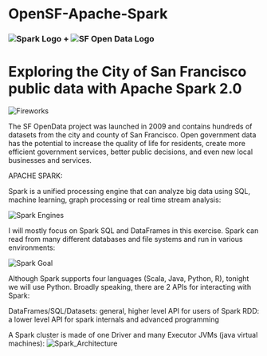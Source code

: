 # OpenSF-Apache-Spark

### ![Spark Logo](http://curriculum-release.s3-website-us-west-2.amazonaws.com/wiki-book/general/logo_spark.png) + ![SF Open Data Logo](http://curriculum-release.s3-website-us-west-2.amazonaws.com/sf_open_data_meetup/logo_sfopendata.png)

# Exploring the City of San Francisco public data with Apache Spark 2.0

![Fireworks](http://curriculum-release.s3-website-us-west-2.amazonaws.com/sf_open_data_meetup/fireworks.png)

The SF OpenData project was launched in 2009 and contains hundreds of datasets from the city and county of San Francisco. 
Open government data has the potential to increase the quality of life for residents, create more efficient government services, 
better public decisions, and even new local businesses and services.

APACHE SPARK:

Spark is a unified processing engine that can analyze big data using SQL, machine learning, graph processing or real time stream analysis:

![Spark Engines](http://curriculum-release.s3-website-us-west-2.amazonaws.com/wiki-book/book_intro/spark_4engines.png)

I will mostly focus on Spark SQL and DataFrames in this exercise.
Spark can read from many different databases and file systems and run in various environments:

![Spark Goal](http://curriculum-release.s3-website-us-west-2.amazonaws.com/wiki-book/book_intro/spark_goal.png)

Although Spark supports four languages (Scala, Java, Python, R), tonight we will use Python. 
Broadly speaking, there are 2 APIs for interacting with Spark:

DataFrames/SQL/Datasets: general, higher level API for users of Spark
RDD: a lower level API for spark internals and advanced programming

A Spark cluster is made of one Driver and many Executor JVMs (java virtual machines):
![Spark_Architecture](https://training.databricks.com/databricks_guide/gentle_introduction/spark_cluster_tasks.png)
